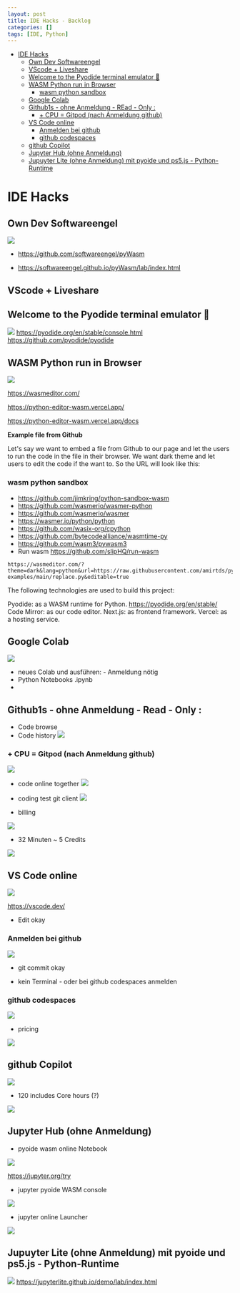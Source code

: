 ```yaml
---
layout: post
title: IDE Hacks - Backlog 
categories: []
tags: [IDE, Python]
---
```

- [IDE Hacks](#ide-hacks)
  - [Own Dev Softwareengel](#own-dev-softwareengel)
  - [VScode + Liveshare](#vscode--liveshare)
  - [Welcome to the Pyodide terminal emulator 🐍](#welcome-to-the-pyodide-terminal-emulator-)
  - [WASM Python run in Browser](#wasm-python-run-in-browser)
    - [wasm python  sandbox](#wasm-python--sandbox)
  - [Google Colab](#google-colab)
  - [Github1s - ohne Anmeldung - REad - Only :](#github1s---ohne-anmeldung---read---only-)
    - [+ CPU  = Gitpod (nach Anmeldung github)](#-cpu---gitpod-nach-anmeldung-github)
  - [VS Code online](#vs-code-online)
    - [Anmelden bei github](#anmelden-bei-github)
    - [github codespaces](#github-codespaces)
  - [github Copilot](#github-copilot)
  - [Jupyter Hub (ohne Anmeldung)](#jupyter-hub-ohne-anmeldung)
  - [Jupuyter Lite (ohne Anmeldung) mit pyoide und ps5.js - Python-Runtime](#jupuyter-lite-ohne-anmeldung-mit-pyoide-und-ps5js---python-runtime)

# IDE Hacks

## Own Dev Softwareengel 
![](../pics/2023-12-07-ide-hacks_image_1.png)

- <https://github.com/softwareengel/pyWasm>
  
- <https://softwareengel.github.io/pyWasm/lab/index.html>

##  VScode + Liveshare

## Welcome to the Pyodide terminal emulator 🐍
![](../pics/2023-12-07-ide-hacks_image_2.png)
<https://pyodide.org/en/stable/console.html>
<https://github.com/pyodide/pyodide>

## WASM Python run in Browser

![](../pics/2023-12-07-ide-hacks_image_3.png)


<https://wasmeditor.com/>

<https://python-editor-wasm.vercel.app/>

<https://python-editor-wasm.vercel.app/docs>

**Example file from Github**

Let's say we want to embed a file from Github to our page and let the users to run the code in the file in their browser. We want dark theme and let users to edit the code if the want to. So the URL will look like this:
### wasm python  sandbox 
- <https://github.com/jimkring/python-sandbox-wasm>
- <https://github.com/wasmerio/wasmer-python>
- <https://github.com/wasmerio/wasmer>
- <https://wasmer.io/python/python>
- <https://github.com/wasix-org/cpython>
- <https://github.com/bytecodealliance/wasmtime-py>
- <https://github.com/wasm3/pywasm3>
- Run wasm <https://github.com/slipHQ/run-wasm>
```
https://wasmeditor.com/?theme=dark&lang=python&url=https://raw.githubusercontent.com/amirtds/python-examples/main/replace.py&editable=true
```

The following technologies are used to build this project:

Pyodide: as a WASM runtime for Python. <https://pyodide.org/en/stable/>
Code Mirror: as our code editor.
Next.js: as frontend framework.
Vercel: as a hosting service.

## Google Colab 

![](../pics/2023-12-07-ide-hacks_image_4.png)

- neues Colab und ausführen:  - Anmeldung nötig 
- Python Notebooks .ipynb
- 
## Github1s - ohne Anmeldung - Read - Only : 

- Code browse
- Code history 
![](../pics/2023-12-07-ide-hacks_image_5.png)

### + CPU  = Gitpod (nach Anmeldung github)
![](../pics/2023-12-07-ide-hacks_image_6.png)

- code online together 
![](../pics/2023-12-07-ide-hacks_image_7.png)

- coding test git client 
![](../pics/2023-12-07-ide-hacks_image_8.png)
- billing 

![](../pics/2023-12-07-ide-hacks_image_9.png)

- 32 Minuten ~ 5 Credits 

![](../pics/2023-12-07-ide-hacks_image_10.png)

## VS Code online 

![](../pics/2023-12-07-ide-hacks_image_11.png)

<https://vscode.dev/>

- Edit okay 

### Anmelden bei github 

![](../pics/2023-12-07-ide-hacks_image_12.png)

- git commit okay

- kein Terminal - oder bei github codespaces anmelden 

### github codespaces 

![](../pics/2023-12-07-ide-hacks_image_13.png)
- pricing 

![](../pics/2023-12-07-ide-hacks_image_14.png)

## github Copilot 

![](../pics/2023-12-07-ide-hacks_image_15.png)

- 120 includes Core hours (?)


![](../pics/2023-12-07-ide-hacks_image_16.png)


## Jupyter Hub (ohne Anmeldung)

- pyoide wasm online Notebook 

![](../pics/2023-12-07-ide-hacks_image_17.png)

<https://jupyter.org/try>

- jupyter pyoide WASM console 

![](../pics/2023-12-07-ide-hacks_image_18.png)

- jupyter online Launcher 

![](../pics/2023-12-07-ide-hacks_image_19.png)


## Jupuyter Lite (ohne Anmeldung) mit pyoide und ps5.js - Python-Runtime 

![](../pics/2023-12-07-ide-hacks_image_20.png)
<https://jupyterlite.github.io/demo/lab/index.html>